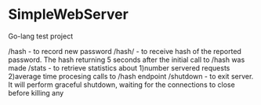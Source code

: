 # SimpleWebServer
Go-lang test project

/hash - to record new password 
/hash/<id>  - to receive hash of the reported password. The hash returning 5 seconds after the initial call to /hash was made
/stats - to retrieve statistics about 1)number servered requests 2)average time procesing calls to /hash endpoint
/shutdown -  to exit server. It will perform graceful shutdown, waiting for the connections to close before killing any
